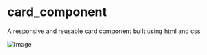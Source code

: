 # card_component
A responsive and reusable card component built using html and css

![image](https://user-images.githubusercontent.com/25077504/194891316-c2a3d3e0-48f3-4485-b801-f82c13499a99.png)


